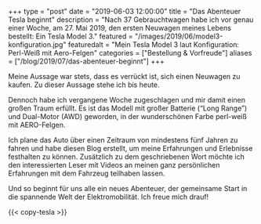 +++
type = "post"
date = "2019-06-03 12:00:00"
title = "Das Abenteuer Tesla beginnt"
description = "Nach 37 Gebrauchtwagen habe ich vor genau einer Woche, am 27. Mai 2019, den ersten Neuwagen meines Lebens bestellt: Ein Tesla Model 3."
featured = "/images/2019/06/model3-konfiguration.jpg"
featuredalt = "Mein Tesla Model 3 laut Konfiguration: Perl-Weiß mit Aero-Felgen"
categories = ["Bestellung & Vorfreude"]
aliases = ["/blog/2019/07/das-abenteuer-beginnt"]
+++

Meine Aussage war stets, dass es verrückt ist, sich einen Neuwagen zu kaufen. Zu dieser Aussage stehe ich bis heute.

Dennoch habe ich vergangene Woche zugeschlagen und mir damit einen großen Traum erfüllt. Es ist das Modell mit großer Batterie (“Long Range”) und Dual-Motor (AWD) geworden, in der wunderschönen Farbe perl-weiß mit AERO-Felgen.

Ich plane das Auto über einen Zeitraum von mindestens fünf Jahren zu fahren und habe diesen Blog erstellt, um meine Erfahrungen und Erlebnisse festhalten zu können. Zusätzlich zu dem geschriebenen Wort möchte ich den interessierten Leser mit Videos an meinen ganz persönlichen Erfahrungen mit dem Fahrzeug teilhaben lassen.

Und so beginnt für uns alle ein neues Abenteuer, der gemeinsame Start in die spannende Welt der Elektromobilität. Ich freue mich drauf!

{{< copy-tesla >}}
